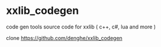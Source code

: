 # xxlib_codegen
code gen tools source code for xxlib ( c++, c#, lua and more )

clone https://github.com/denghe/xxlib_codegen